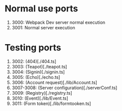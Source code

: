 # Normal use ports

1. 3000: Webpack Dev server normal execution
2. 3001: Normal server execution

# Testing ports

1. 3002: (404)[./404.ts]
2. 3003: (Teapot)[./teapot.ts]
3. 3004: (Signin)[./signin.ts]
4. 3005: (Echo)[./echo.ts]
5. 3006: (Account request)[./lib/Account.ts]
6. 3007-3008: (Server configuration)[./serverConf.ts]
7. 3009: (Registry)[./registry.ts]
8. 3010: (Event)[./lib/Event.ts]
9. 3011: (Form token)[./lib/formtooken.ts]